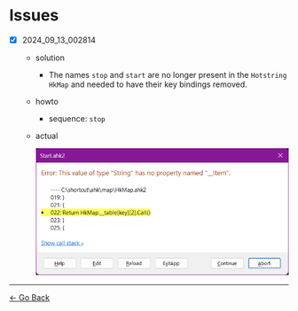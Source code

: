 # Issues

- [x] 2024_09_13_002814
  - solution
    - The names ``stop`` and ``start`` are no longer present in the ``Hotstring`` ``HkMap`` and needed to have their key bindings removed.
  - howto
    - sequence: ``stop``
  - actual

    ![2024_09_13_004201](./res/2024_09_13_004201.png)

---

[← Go Back](../readme.md)

